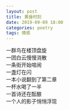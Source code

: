 ```yaml
---
layout: post
title: 黄昏时刻
date: 2019-09-09 18:00
categories: poetry
tags: 情感
---
```


一群鸟在楼顶盘旋  
一团白云慢慢消散  
一条街开始喧闹  
一盏灯在闪  
一本小说翻到了第二章  
一杯水喝了一半  
一首诗还在酝酿  
一个人的影子悄悄浮现  
